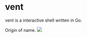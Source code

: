 # vent

vent is a interactive shell written in Go.

Origin of name.
[![](https://img.youtube.com/vi/lVo1wIzUS1E/0.jpg)](https://www.youtube.com/watch?v=lVo1wIzUS1E)

